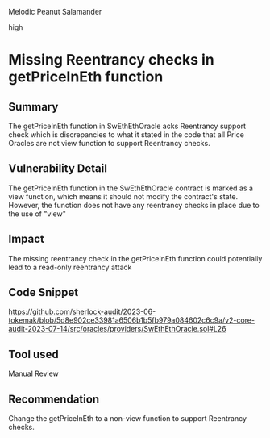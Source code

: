 Melodic Peanut Salamander

high

# Missing Reentrancy checks in getPriceInEth function
## Summary

The getPriceInEth function in SwEthEthOracle   acks Reentrancy support check which is discrepancies to what it stated in the code that all Price Oracles are not view function to support Reentrancy checks.

## Vulnerability Detail

The getPriceInEth function in the SwEthEthOracle contract is marked as a view function, which means it should not modify the contract's state. However, the function does not have any reentrancy checks in place due to the use of "view"


## Impact

The missing reentrancy check in the getPriceInEth function could potentially lead to a read-only reentrancy attack

## Code Snippet

https://github.com/sherlock-audit/2023-06-tokemak/blob/5d8e902ce33981a6506b1b5fb979a084602c6c9a/v2-core-audit-2023-07-14/src/oracles/providers/SwEthEthOracle.sol#L26

## Tool used

Manual Review

## Recommendation
Change the getPriceInEth to a non-view function to support Reentrancy checks. 